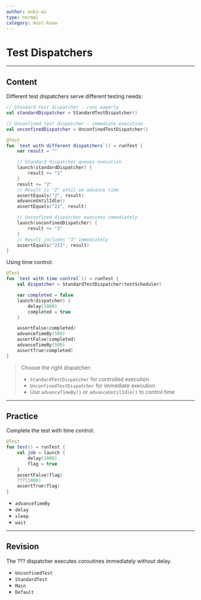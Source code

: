 ```yaml
---
author: enki-ai
type: normal
category: must-know
---
```


# Test Dispatchers

---
## Content

Different test dispatchers serve different testing needs:

```kotlin
// Standard test dispatcher - runs eagerly
val standardDispatcher = StandardTestDispatcher()

// Unconfined test dispatcher - immediate execution
val unconfinedDispatcher = UnconfinedTestDispatcher()

@Test
fun `test with different dispatchers`() = runTest {
    var result = ""

    // Standard dispatcher queues execution
    launch(standardDispatcher) {
        result += "1"
    }
    result += "2"
    // Result is "2" until we advance time
    assertEquals("2", result)
    advanceUntilIdle()
    assertEquals("21", result)

    // Unconfined dispatcher executes immediately
    launch(unconfinedDispatcher) {
        result += "3"
    }
    // Result includes "3" immediately
    assertEquals("213", result)
}
```

Using time control:
```kotlin
@Test
fun `test with time control`() = runTest {
    val dispatcher = StandardTestDispatcher(testScheduler)

    var completed = false
    launch(dispatcher) {
        delay(1000)
        completed = true
    }

    assertFalse(completed)
    advanceTimeBy(500)
    assertFalse(completed)
    advanceTimeBy(500)
    assertTrue(completed)
}
```

> Choose the right dispatcher:
> - `StandardTestDispatcher` for controlled execution
> - `UnconfinedTestDispatcher` for immediate execution
> - Use `advanceTimeBy()` or `advanceUntilIdle()` to control time
---

## Practice

Complete the test with time control:

```kotlin
@Test
fun test() = runTest {
    val job = launch {
        delay(1000)
        flag = true
    }
    assertFalse(flag)
    ???(1000)
    assertTrue(flag)
}
```

- `advanceTimeBy`
- `delay`
- `sleep`
- `wait`

---

## Revision

The ??? dispatcher executes coroutines immediately without delay.

- `UnconfinedTest`
- `StandardTest`
- `Main`
- `Default`
